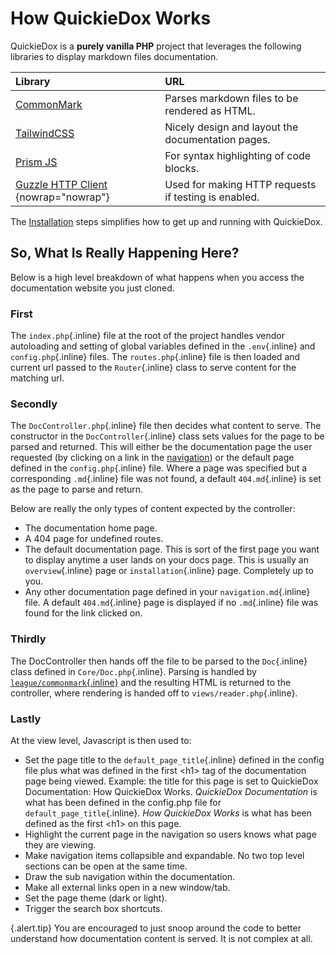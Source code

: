 # How QuickieDox Works

QuickieDox is a **purely vanilla PHP** project that leverages the following libraries to display markdown files documentation.


| Library                                                                              | URL                                                                                                         |
|:-------------------------------------------------------------------------------------|:------------------------------------------------------------------------------------------------------------|
| [CommonMark](https://commonmark.thephpleague.com)                                    | Parses markdown files to be rendered as HTML.                                          |
| [TailwindCSS](https://tailwindcss.com)                                               | Nicely design and layout the documentation pages.                                               |
| [Prism JS](http://prismjs.com)                                                       | For syntax highlighting of code blocks.                                                  |
| [Guzzle HTTP Client](https://docs.guzzlephp.org/en/stable/overview.html) {nowrap="nowrap"} | Used for making  HTTP requests if testing is enabled. |


The [Installation](installation) steps simplifies how to get up and running with QuickieDox.

## So, What Is Really Happening Here?

Below is a high level breakdown of what happens when you access the documentation website you just cloned.

### First
The `index.php`{.inline} file at the root of the project handles vendor autoloading and setting of global variables defined in the `.env`{.inline} and `config.php`{.inline} files. The `routes.php`{.inline} file is then loaded and current url passed to the `Router`{.inline} class to serve content for the matching url. 

### Secondly
The `DocController.php`{.inline} file then decides what content to serve. The constructor in the `DocController`{.inline} class sets values for the page to be parsed and returned. This will either be the documentation page the user requested (by clicking on a link in the [navigation](convention-nav)) or the default page defined in the `config.php`{.inline} file. Where a page was specified but a corresponding `.md`{.inline} file was not found, a default `404.md`{.inline} is set as the page to parse and return.

Below are really the only types of content expected by the controller:

* The documentation home page.
* A 404 page for undefined routes.
* The default documentation page. This is sort of the first page you want to display anytime a user lands on your docs page. This is usually an `overview`{.inline} page or `installation`{.inline} page. Completely up to you.
* Any other documentation page defined in your `navigation.md`{.inline} file. A default `404.md`{.inline} page is displayed if no `.md`{.inline} file was found for the link clicked on.

### Thirdly
The DocController then hands off the file to be parsed to the `Doc`{.inline} class defined in `Core/Doc.php`{.inline}. Parsing is handled by [`league/commonmark`{.inline}](https://commonmark.thephpleague.com) and the resulting HTML is returned to the controller, where rendering is handed off to `views/reader.php`{.inline}.

### Lastly
At the view level, Javascript is then used to: 

* Set the page title to the `default_page_title`{.inline} defined in the config file plus what was defined in the first \<h1\> tag of the documentation page being viewed. Example: the title for this page is set to QuickieDox Documentation: How QuickieDox Works. *QuickieDox Documentation* is what has been defined in the config.php file for `default_page_title`{.inline}. *How QuickieDox Works* is what has been defined as the first \<h1\> on this page.
* Highlight the current page in the navigation so users knows what page they are viewing.
* Make navigation items collapsible and expandable. No two top level sections can be open at the same time.
* Draw the sub navigation within the documentation.
* Make all external links open in a new window/tab.
* Set the page theme (dark or light).
* Trigger the search box shortcuts.

{.alert.tip}
You are encouraged to just snoop around the code to better understand how documentation content is served. It is not complex at all.

&nbsp;